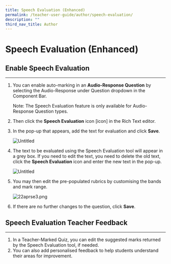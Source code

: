 ```yaml
---
title: Speech Evaluation (Enhanced)
permalink: /teacher-user-guide/author/speech-evaluation/
description: ""
third_nav_title: Author
---
```

<h1 id="speech-evaluation-enhanced-">Speech Evaluation (Enhanced)</h1>
<h2 id="enable-speech-evaluation">Enable Speech Evaluation</h2>
<hr>
<ol>
<li><p>You can enable auto-marking in an <strong>Audio-Response Question</strong> by selecting the Audio-Response under Question dropdown in the Component Bar. </p>
<p> Note: The Speech Evaluation feature is only available for Audio-Response Question types. </p>
</li>
<li><p>Then click the <strong>Speech Evaluation</strong> icon [icon] in the Rich Text editor.</p>
</li>
<li><p>In the pop-up that appears, add the text for evaluation and click <strong>Save</strong>. </p>
<p> <img alt="Untitled" src="https://s3-us-west-2.amazonaws.com/secure.notion-static.com/0d8802b4-8edb-4315-9873-5a1df1ce762d/Untitled.png"></p>
</li>
<li><p>The text to be evaluated using the Speech Evaluation tool will appear in a grey box. If you need to edit the text, you need to delete the old text, click the <strong>Speech Evaluation</strong> icon and enter the new text in the pop-up.</p>
<p> <img alt="Untitled" src="https://s3-us-west-2.amazonaws.com/secure.notion-static.com/d9bd4243-1273-40df-8327-a4c106c9be8e/Untitled.png"></p>
</li>
<li><p>You may then edit the pre-populated rubrics by customising the bands and mark range. </p>
<p> <img alt="22aprse3.png" src="https://s3-us-west-2.amazonaws.com/secure.notion-static.com/038acea4-fa8d-4477-92f2-7302d136c616/22aprse3.png"></p>
</li>
<li><p>If there are no further changes to the question, click <strong>Save</strong>.</p>
</li>
</ol>
<h2 id="speech-evaluation-teacher-feedback">Speech Evaluation Teacher Feedback</h2>
<hr>
<ol>
<li>In a Teacher-Marked Quiz, you can edit the suggested marks returned by the Speech Evaluation tool, if needed.</li>
<li>You can also add personalised feedback to help students understand their areas for improvement.</li>
</ol>
